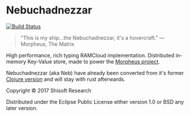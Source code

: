 # Nebuchadnezzar
[![Build Status](https://travis-ci.org/shisoft/Nebuchadnezzar.svg?branch=develop)](https://travis-ci.org/shisoft/Nebuchadnezzar)

> "This is my ship...the Nebuchadnezzar, it's a hovercraft."
> ― Morpheus, The Matrix

High performance, rich typing RAMCloud implementation.
Distributed in-memory Key-Value store, made to power the [Morpheus project](https://github.com/shisoft/Morpheus).

Nebuchadnezzar (aka Neb) have already been converted from it's former [Clojure version](https://github.com/shisoft/Nebuchadnezzar/tree/clojure-version) and will stay with rust afterwards.  

Copyright © 2017 Shisoft Research

Distributed under the Eclipse Public License either version 1.0 or BSD any later version.
